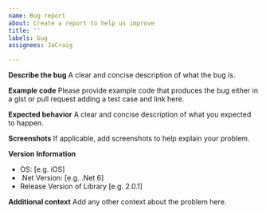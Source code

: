 ```yaml
---
name: Bug report
about: Create a report to help us improve
title: ''
labels: bug
assignees: JaCraig

---
```


**Describe the bug**
A clear and concise description of what the bug is.

**Example code**
Please provide example code that produces the bug either in a gist or pull request adding a test case and link here.

**Expected behavior**
A clear and concise description of what you expected to happen.

**Screenshots**
If applicable, add screenshots to help explain your problem.

**Version Information**
 - OS: [e.g. iOS]
 - .Net Version: [e.g. .Net 6]
 - Release Version of Library [e.g. 2.0.1]

**Additional context**
Add any other context about the problem here.
